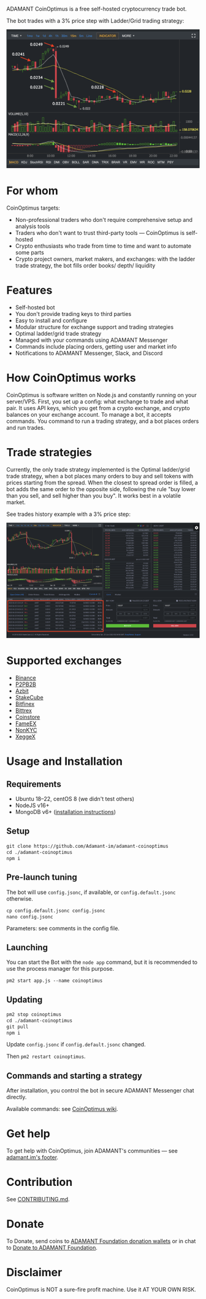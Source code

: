 ADAMANT CoinOptimus is a free self-hosted cryptocurrency trade bot.

The bot trades with a 3% price step with Ladder/Grid trading strategy:

![CoinOptimus Trades on a chart](./assets/trades-on-a-chart.png)

# For whom

CoinOptimus targets:

* Non-professional traders who don't require comprehensive setup and analysis tools
* Traders who don't want to trust third-party tools — CoinOptimus is self-hosted
* Crypto enthusiasts who trade from time to time and want to automate some parts
* Crypto project owners, market makers, and exchanges: with the ladder trade strategy, the bot fills order books/ depth/ liquidity

# Features

* Self-hosted bot
* You don't provide trading keys to third parties
* Easy to install and configure
* Modular structure for exchange support and trading strategies
* Optimal ladder/grid trade strategy
* Managed with your commands using ADAMANT Messenger
* Commands include placing orders, getting user and market info
* Notifications to ADAMANT Messenger, Slack, and Discord

# How CoinOptimus works

CoinOptimus is software written on Node.js and constantly running on your server/VPS. First, you set up a config: what exchange to trade and what pair. It uses API keys, which you get from a crypto exchange, and crypto balances on your exchange account. To manage a bot, it accepts commands. You command to run a trading strategy, and a bot places orders and run trades.

# Trade strategies

Currently, the only trade strategy implemented is the Optimal ladder/grid trade strategy, when a bot places many orders to buy and sell tokens with prices starting from the spread. When the closest to spread order is filled, a bot adds the same order to the opposite side, following the rule "buy lower than you sell, and sell higher than you buy". It works best in a volatile market.

See trades history example with a 3% price step:

![CoinOptimus grid-placed orders](./assets/placed-orders.png)

# Supported exchanges

* [Binance](https://accounts.binance.com/register?ref=36699789)
* [P2PB2B](https://p2pb2b.com)
* [Azbit](https://azbit.com?referralCode=9YVWYAF)
* [StakeCube](https://stakecube.net/?team=adm)
* [Bitfinex](https://www.bitfinex.com/sign-up?refcode=4k5uFSBLZ)
* [Bittrex](https://global.bittrex.com/discover/join?referralCode=TGD-P0Z-F5W)
* [Coinstore](https://h5.coinstore.com/h5/signup?invitCode=o951vZ)
* [FameEX](https://www.fameex.com/en-US/commissiondispense?code=MKKAWV)
* [NonKYC](https://nonkyc.io?ref=655b4df9eb13acde84677358)
* [XeggeX](https://xeggex.com?ref=656846d209bbed85b91aba4d)

# Usage and Installation

## Requirements

* Ubuntu 18–22, centOS 8 (we didn't test others)
* NodeJS v16+
* MongoDB v6+ ([installation instructions](https://docs.mongodb.com/manual/tutorial/install-mongodb-on-ubuntu/))

## Setup

```
git clone https://github.com/Adamant-im/adamant-coinoptimus
cd ./adamant-coinoptimus
npm i
```

## Pre-launch tuning

The bot will use `config.jsonc`, if available, or `config.default.jsonc` otherwise.

```
cp config.default.jsonc config.jsonc
nano config.jsonc
```

Parameters: see comments in the config file.

## Launching

You can start the Bot with the `node app` command, but it is recommended to use the process manager for this purpose.

```
pm2 start app.js --name coinoptimus
```

## Updating

```
pm2 stop coinoptimus
cd ./adamant-coinoptimus
git pull
npm i
```

Update `config.jsonc` if `config.default.jsonc` changed.

Then `pm2 restart coinoptimus`.

## Commands and starting a strategy

After installation, you control the bot in secure ADAMANT Messenger chat directly.

Available commands: see [CoinOptimus wiki](https://github.com/Adamant-im/adamant-coinoptimus/wiki).

# Get help

To get help with CoinOptimus, join ADAMANT's communities — see [adamant.im's footer](https://adamant.im).

# Contribution

See [CONTRIBUTING.md](CONTRIBUTING.md).

# Donate

To Donate, send coins to [ADAMANT Foundation donation wallets](https://adamant.im/donate) or in chat to [Donate to ADAMANT Foundation](https://msg.adamant.im/?address=U380651761819723095&label=Donate+to+ADAMANT+Foundation).

# Disclaimer

CoinOptimus is NOT a sure-fire profit machine. Use it AT YOUR OWN RISK.
